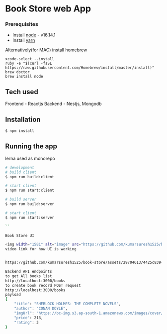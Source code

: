 # Book Store web App

### Prerequisites

- Install [node](https://nodejs.org/en/download/) - v16.14.1
- Install [yarn](https://classic.yarnpkg.com/lang/en/docs/install/#mac-stable)

Alternatively(for MAC) install homebrew

```Shell
xcode-select --install
ruby -e "$(curl -fsSL https://raw.githubusercontent.com/Homebrew/install/master/install)"
brew doctor
brew install node
```

## Tech used
Frontend - Reactjs
Backend - Nestjs, Mongodb

## Installation

```bash
$ npm install
```

## Running the app
lerna used as monorepo


```bash
# development
# build client
$ npm run build:client

# start client
$ npm run start:client

# build server
$ npm run build:server

# start client
$ npm run start:server

``

Book Store UI

<img width="1581" alt="image" src="https://github.com/kumarsuresh1525/book-store/assets/29704613/f2f5957f-ed7e-4da9-81ac-13013d730d47">
video link for how UI is working


https://github.com/kumarsuresh1525/book-store/assets/29704613/4425c839-51ff-462f-a89b-572d2717f2c7

Backend API endpoints
to get All books list
http://localhost:3000/books
to create book record POST request
http://localhost:3000/books
payload
{
    "title": "SHERLOCK HOLMES: THE COMPLETE NOVELS",
    "author": "CONAN DOYLE",
    "imgUrl": "https://bc-img.s3.ap-south-1.amazonaws.com/images/cover/bc/9780143455264_16583773140.jpg",
    "price": 213,
    "rating": 3
}

